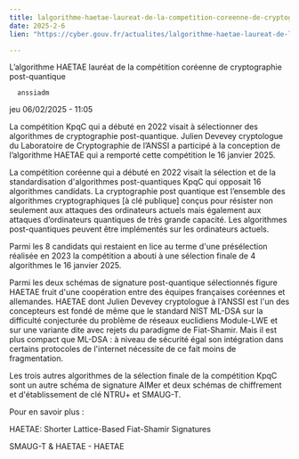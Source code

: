 ```yaml
---
title: lalgorithme-haetae-laureat-de-la-competition-coreenne-de-cryptographie-post-quantique
date: 2025-2-6
lien: "https://cyber.gouv.fr/actualites/lalgorithme-haetae-laureat-de-la-competition-coreenne-de-cryptographie-post-quantique"

---
```


L’algorithme HAETAE lauréat de la compétition coréenne de cryptographie post-quantique

            


      anssiadm
jeu 06/02/2025 - 11:05

            
La compétition KpqC qui a débuté en 2022
visait à sélectionner des algorithmes de cryptographie post-quantique. Julien Devevey
cryptologue du Laboratoire de Cryptographie de l’ANSSI
a participé à la conception de l’algorithme HAETAE qui a remporté cette compétition le 16 janvier 2025.

      
      

              
  

    

      
            
La compétition coréenne
qui a débuté en 2022
visait la sélection et de la standardisation d'algorithmes post-quantiques KpqC qui opposait 16 algorithmes candidats. La cryptographie post quantique est l’ensemble des algorithmes cryptographiques [à clé publique] conçus pour résister non seulement aux attaques des ordinateurs actuels mais également aux attaques d’ordinateurs quantiques de très grande capacité. Les algorithmes post-quantiques peuvent être implémentés sur les ordinateurs actuels.

Parmi les 8 candidats qui restaient en lice au terme d'une présélection réalisée en 2023
la compétition a abouti à une sélection finale de 4 algorithmes le 16 janvier 2025.

Parmi les deux schémas de signature post-quantique sélectionnés figure HAETAE
fruit d'une coopération entre des équipes françaises
coréennes et allemandes. HAETAE
dont Julien Devevey
cryptologue à l'ANSSI est l'un des concepteurs
est fondé
de même que le standard NIST ML-DSA
sur la difficulté conjecturée du problème de réseaux euclidiens Module-LWE et sur une variante dite avec rejets du paradigme de Fiat-Shamir. Mais il est plus compact que ML-DSA : à niveau de sécurité égal
son intégration dans certains protocoles de l'internet nécessite de ce fait moins de fragmentation.

Les trois autres algorithmes de la sélection finale de la compétition KpqC sont un autre schéma de signature
AIMer
et deux schémas de chiffrement et d'établissement de clé
NTRU+ et SMAUG-T.

Pour en savoir plus :


HAETAE: Shorter Lattice-Based Fiat-Shamir Signatures

SMAUG-T & HAETAE - HAETAE
